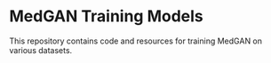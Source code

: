 # MedGAN Training Models

This repository contains code and resources for training MedGAN on various datasets.